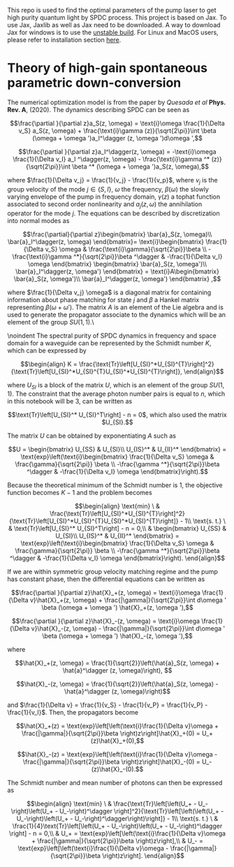 This repo is used to find the optimal parameters of the pump laser to get high purity quantum light by SPDC process. This project is based on Jax.
To use Jax, Jaxlib as well as Jax need to be downloaded. A way to download Jax for windows is to use the [unstable build](https://github.com/cloudhan/jax-windows-builder). For Linux and MacOS users, please refer to installation section [here](https://github.com/google/jax).

# Theory of high-gain spontaneous parametric down-conversion

The numerical optimization model is from the paper by _Quesada et al_ **Phys. Rev. A**, (2020). The dynamics describing SPDC can be seen as 
```math
\frac{\partial }{\partial z}a_S(z, \omega) = \text{i}\omega \frac{1}{\Delta v_S} a_S(z, \omega) + \frac{\text{i}\gamma (z)}{\sqrt{2\pi}}\int \beta (\omega + \omega ')a_I^\dagger (z, \omega ')d\omega ',
```
```math
\frac{\partial }{\partial z}a_I^\dagger(z, \omega) = -\text{i}\omega \frac{1}{\Delta v_I} a_I ^\dagger(z, \omega) - \frac{\text{i}\gamma ^* (z)}{\sqrt{2\pi}}\int \beta ^* (\omega + \omega ')a_S(z, \omega),
```
where $\frac{1}{\Delta v_j} = \frac{1}{v_j} - \frac{1}{v_p}$, where $v_j$ is the group velocity of the mode $j \in \{S, I\}$, $\omega$ the frequency, $\beta(\omega)$ the slowly varying envelope of the pump in frequency domain, $\gamma (z)$ a tophat function associated to second order nonlinearity and $a_j (z, \omega)$ the annihilation operator for the mode $j$. The equations can be described by discretization into normal modes as

```math
\frac{\partial}{\partial z}\begin{bmatrix}
\bar{a}_S(z, \omega)\\
\bar{a}_I^\dagger(z, \omega)
\end{bmatrix}=
\text{i}\begin{bmatrix}
\frac{1}{\Delta v_S} \omega & \frac{\text{i}\gamma}{\sqrt{2\pi}}\beta \\
-\frac{\text{i}\gamma ^*}{\sqrt{2\pi}}\beta ^\dagger & -\frac{1}{\Delta v_I} \omega
\end{bmatrix}
\begin{bmatrix}
\bar{a}_S(z, \omega')\\
\bar{a}_I^\dagger(z, \omega')
\end{bmatrix} = \text{i}A\begin{bmatrix}
\bar{a}_S(z, \omega')\\
\bar{a}_I^\dagger(z, \omega')
\end{bmatrix} ,
```
where $\frac{1}{\Delta v_j} \omega$ is a diagonal matrix for containing information about phase matching for state $j$ and $\beta$ a Hankel matrix representing $\beta (\omega + \omega')$. The matrix $A$ is an element of the Lie algebra and is used to generate the propagator associate to the dynamics which will be an element of the group $SU(1,1)$.\\

\noindent The spectral purity of SPDC dynamics in frequency and space domain for a waveguide can be represented by the Schmidt number $K$, which can be expressed by

```math
\begin{align}
K = \frac{\text{Tr}\left[U_{SI}^*U_{SI}^{T}\right]^2}{\text{Tr}\left[U_{SI}^*U_{SI}^{T}U_{SI}^*U_{SI}^{T}\right]},
\end{align}
```
where $U_{SI}$ is a block of the matrix $U$, which is an element of the group $SU(1,1)$. The constraint that the average photon number pairs is equal to $n$, which in this notebook will be 3, can be written as 
```math
\text{Tr}\left[U_{SI}^* U_{SI}^T\right] - n = 0$, which also used the matrix $U_{SI}.
```
The matrix $U$ can be obtained by exponentiating $A$ such as
```math
U = 
\begin{bmatrix}
U_{SS} & U_{SI}\\
U_{IS}^* & U_{II}^*
\end{bmatrix}
=
\text{exp}\left(\text{i}\begin{bmatrix}
\frac{1}{\Delta v_S} \omega & \frac{\gamma}{\sqrt{2\pi}} \beta \\
-\frac{\gamma ^*}{\sqrt{2\pi}}\beta ^\dagger & -\frac{1}{\Delta v_I} \omega
\end{bmatrix}\right).
```
Because the theoretical minimum of the Schmidt number is 1, the objective function becomes $K-1$ and the problem becomes
```math
\begin{align}
\text{min} \ & \frac{\text{Tr}\left[U_{SI}^*U_{SI}^{T}\right]^2}{\text{Tr}\left[U_{SI}^*U_{SI}^{T}U_{SI}^*U_{SI}^{T}\right]} - 1\\
\text{s. t.} \ & \text{Tr}\left[U_{SI}^* U_{SI}^T\right] - n = 0,\\
& \begin{bmatrix}
U_{SS} & U_{SI}\\
U_{IS}^* & U_{II}^*
\end{bmatrix}
=
\text{exp}\left(\text{i}\begin{bmatrix}
\frac{1}{\Delta v_S} \omega & \frac{\gamma}{\sqrt{2\pi}} \beta \\
-\frac{\gamma ^*}{\sqrt{2\pi}}\beta ^\dagger & -\frac{1}{\Delta v_I} \omega
\end{bmatrix}\right).
\end{align}
```
If we are within symmetric group velocity matching regime and the pump has constant phase, then the differential equations can be written as
```math
\frac{\partial }{\partial z}\hat{X}_+(z, \omega) = \text{i}\omega \frac{1}{\Delta v}\hat{X}_+(z, \omega) + \frac{|\gamma|}{\sqrt{2\pi}}\int d\omega ' \beta (\omega + \omega ') \hat{X}_+(z, \omega '),
```
```math
\frac{\partial }{\partial z}\hat{X}_-(z, \omega) = \text{i}\omega \frac{1}{\Delta v}\hat{X}_-(z, \omega) - \frac{|\gamma|}{\sqrt{2\pi}}\int d\omega ' \beta (\omega + \omega ') \hat{X}_-(z, \omega '),
```
where
```math
\hat{X}_+(z, \omega) = \frac{1}{\sqrt{2}}\left(\hat{a}_S(z, \omega) + \hat{a}^\dagger (z, \omega)\right), 
```
```math
\hat{X}_-(z, \omega) = \frac{1}{\sqrt{2}}\left(\hat{a}_S(z, \omega) - \hat{a}^\dagger (z, \omega)\right)
```
and $\frac{1}{\Delta v} = \frac{1}{v_S} - \frac{1}{v_P} = \frac{1}{v_P} - \frac{1}{v_I}$. Then, the propagators become
```math
\hat{X}_+(z) = \text{exp}\left[\left(\text{i}\frac{1}{\Delta v}\omega + \frac{|\gamma|}{\sqrt{2\pi}}\beta \right)z\right]\hat{X}_+(0) = U_+(z)\hat{X}_+(0),
```
```math
\hat{X}_-(z) = \text{exp}\left[\left(\text{i}\frac{1}{\Delta v}\omega - \frac{|\gamma|}{\sqrt{2\pi}}\beta \right)z\right]\hat{X}_-(0) = U_-(z)\hat{X}_-(0).
```
The Schmidt number and mean number of photons can then be expressed as 
```math
\begin{align}
\text{min} \ & \frac{\text{Tr}\left[\left(U_+ - U_-\right)\left(U_+ - U_-\right)^\dagger \right]^2}{\text{Tr}\left[\left(\left(U_+ - U_-\right)\left(U_+ - U_-\right)^\dagger\right)\right]} - 1\\
\text{s. t.} \ & \frac{1}{4}\text{Tr}\left[\left(U_+ - U_-\right)\left(U_+ - U_-\right)^\dagger \right] - n = 0,\\
& U_+ = \text{exp}\left[\left(\text{i}\frac{1}{\Delta v}\omega + \frac{|\gamma|}{\sqrt{2\pi}}\beta \right)z\right],\\
& U_- = \text{exp}\left[\left(\text{i}\frac{1}{\Delta v}\omega - \frac{|\gamma|}{\sqrt{2\pi}}\beta \right)z\right].
\end{align}
```

